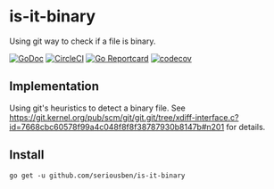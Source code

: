 # is-it-binary

Using git way to check if a file is binary.

[![GoDoc](https://godoc.org/github.com/seriousben/is-it-binary?status.svg)](https://godoc.org/github.com/seriousben/is-it-binary)
[![CircleCI](https://circleci.com/gh/seriousben/is-it-binary/tree/master.svg?style=shield)](https://circleci.com/gh/seriousben/is-it-binary/tree/master)
[![Go Reportcard](https://goreportcard.com/badge/github.com/seriousben/is-it-binary)](https://goreportcard.com/report/github.com/seriousben/is-it-binary)
[![codecov](https://codecov.io/gh/seriousben/is-it-binary/branch/master/graph/badge.svg)](https://codecov.io/gh/seriousben/is-it-binary)

## Implementation

Using git's heuristics to detect a binary file. 
See https://git.kernel.org/pub/scm/git/git.git/tree/xdiff-interface.c?id=7668cbc60578f99a4c048f8f8f38787930b8147b#n201 for details.

## Install

`go get -u github.com/seriousben/is-it-binary`
